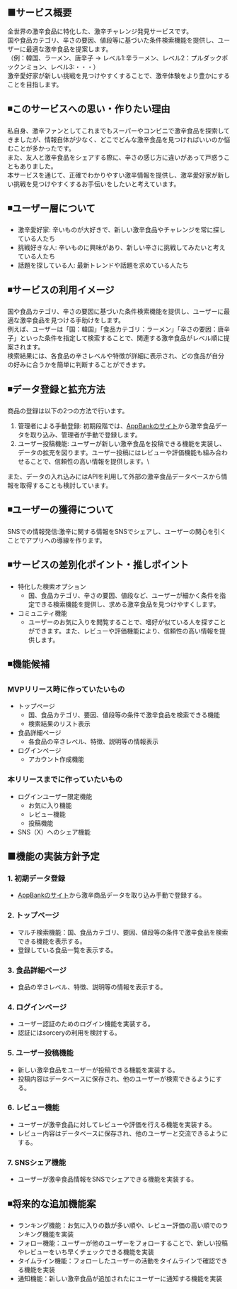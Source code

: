 ## ■サービス概要
全世界の激辛食品に特化した、激辛チャレンジ発見サービスです。\
国や食品カテゴリ、辛さの要因、値段等に基づいた条件検索機能を提供し、ユーザーに最適な激辛食品を提案します。\
（例：韓国、ラーメン、唐辛子 → レベル1:辛ラーメン、レベル2：プルダックポックンミョン、レベル3:・・・）\
激辛愛好家が新しい挑戦を見つけやすくすることで、激辛体験をより豊かにすることを目指します。


## ◾️このサービスへの思い・作りたい理由
私自身、激辛ファンとしてこれまでもスーパーやコンビニで激辛食品を探索してきましたが、情報自体が少なく、どこでどんな激辛食品を見つければいいのか悩むことが多かったです。\
また、友人と激辛食品をシェアする際に、辛さの感じ方に違いがあって戸惑うこともありました。\
本サービスを通じて、正確でわかりやすい激辛情報を提供し、激辛愛好家が新しい挑戦を見つけやすくするお手伝いをしたいと考えています。


## ◾️ユーザー層について
- 激辛愛好家: 辛いものが大好きで、新しい激辛食品やチャレンジを常に探している人たち
- 挑戦好きな人: 辛いものに興味があり、新しい辛さに挑戦してみたいと考えている人たち
- 話題を探している人: 最新トレンドや話題を求めている人たち


## ◾️サービスの利用イメージ
国や食品カテゴリ、辛さの要因に基づいた条件検索機能を提供し、ユーザーに最適な激辛食品を見つける手助けをします。\
例えば、ユーザーは「国：韓国」「食品カテゴリ：ラーメン」「辛さの要因：唐辛子」といった条件を指定して検索することで、関連する激辛食品がレベル順に提案されます。\
検索結果には、各食品の辛さレベルや特徴が詳細に表示され、どの食品が自分の好みに合うかを簡単に判断することができます。


## ◾️データ登録と拡充方法
商品の登録は以下の2つの方法で行います。
1. 管理者による手動登録: 初期段階では、[AppBankのサイト](https://www.appbank.net/2023/08/17/casual-food/2281672.php)から激辛食品データを取り込み、管理者が手動で登録します。
2. ユーザー投稿機能: ユーザーが新しい激辛食品を投稿できる機能を実装し、データの拡充を図ります。ユーザー投稿にはレビューや評価機能も組み合わせることで、信頼性の高い情報を提供します。\

また、データの入れ込みにはAPIを利用して外部の激辛食品データベースから情報を取得することも検討しています。


## ◾️ユーザーの獲得について
SNSでの情報発信:激辛に関する情報をSNSでシェアし、ユーザーの関心を引くことでアプリへの導線を作ります。


## ◾️サービスの差別化ポイント・推しポイント
- 特化した検索オプション
  - 国、食品カテゴリ、辛さの要因、値段など、ユーザーが細かく条件を指定できる検索機能を提供し、求める激辛食品を見つけやすくします。
- コミュニティ機能
  - ユーザーのお気に入りを閲覧することで、嗜好が似ている人を探すことができます。また、レビューや評価機能により、信頼性の高い情報を提供します。


## ◾️機能候補
### MVPリリース時に作っていたいもの
- トップページ
    - 国、食品カテゴリ、要因、値段等の条件で激辛食品を検索できる機能
    - 検索結果のリスト表示
- 食品詳細ページ
    - 各食品の辛さレベル、特徴、説明等の情報表示
- ログインページ
    - アカウント作成機能
### 本リリースまでに作っていたいもの
- ログインユーザー限定機能
  - お気に入り機能
  - レビュー機能
  - 投稿機能
- SNS（X）へのシェア機能


## ■機能の実装方針予定
### 1. 初期データ登録
- [AppBankのサイト](https://www.appbank.net/2023/08/17/casual-food/2281672.php)から激辛商品データを取り込み手動で登録する。
### 2.  トップページ
- マルチ検索機能：国、食品カテゴリ、要因、値段等の条件で激辛食品を検索できる機能を表示する。
- 登録している食品一覧を表示する。
### 3. 食品詳細ページ
- 食品の辛さレベル、特徴、説明等の情報を表示する。
### 4. ログインページ
- ユーザー認証のためのログイン機能を実装する。
- 認証にはsorceryの利用を検討する。
### 5. ユーザー投稿機能
- 新しい激辛食品をユーザーが投稿できる機能を実装する。
- 投稿内容はデータベースに保存され、他のユーザーが検索できるようにする。
### 6. レビュー機能
- ユーザーが激辛食品に対してレビューや評価を行える機能を実装する。
- レビュー内容はデータベースに保存され、他のユーザーと交流できるようにする。
### 7. SNSシェア機能
- ユーザーが激辛食品情報をSNSでシェアできる機能を実装する。


## ◾️将来的な追加機能案
- ランキング機能：お気に入りの数が多い順や、レビュー評価の高い順でのランキング機能を実装
- フォロー機能：ユーザーが他のユーザーをフォローすることで、新しい投稿やレビューをいち早くチェックできる機能を実装
- タイムライン機能：フォローしたユーザーの活動をタイムラインで確認できる機能を実装
- 通知機能：新しい激辛食品が追加されたにユーザーに通知する機能を実装
